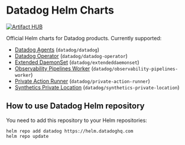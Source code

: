 # Datadog Helm Charts

[![Artifact HUB](https://img.shields.io/endpoint?url=https://artifacthub.io/badge/repository/datadog)](https://artifacthub.io/packages/search?repo=datadog)

Official Helm charts for Datadog products. Currently supported:
- [Datadog Agents](charts/datadog/README.md) (`datadog/datadog`)
- [Datadog Operator](charts/datadog-operator/README.md) (`datadog/datadog-operator`)
- [Extended DaemonSet](charts/extended-daemon-set/README.md) (`datadog/extendeddaemonset`)
- [Observability Pipelines Worker](charts/observability-pipelines-worker/README.md) (`datadog/observability-pipelines-worker`)
- [Private Action Runner](charts/private-action-runner/README.md) (`datadog/private-action-runner`)
- [Synthetics Private Location](charts/synthetics-private-location/README.md) (`datadog/synthetics-private-location`)

## How to use Datadog Helm repository

You need to add this repository to your Helm repositories:

```shell
helm repo add datadog https://helm.datadoghq.com
helm repo update
```
